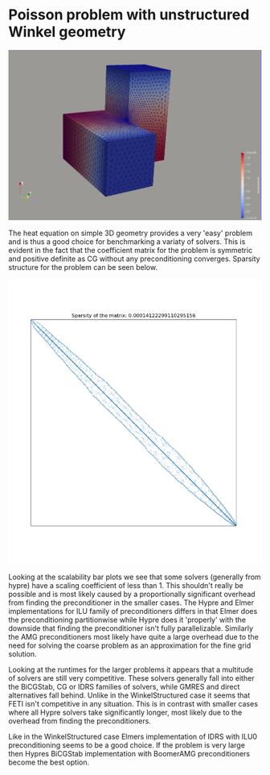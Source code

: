 # Poisson problem with unstructured Winkel geometry


![Problem Visualization](https://github.com/ElmerCSC/elmer-linsys/blob/main/results/Poisson-WinkelUnstructured/poisson_winkelUnstructured.png?raw=true)


The heat equation on simple 3D geometry provides a very 'easy' problem and is
thus a good choice for benchmarking a variaty of solvers. This is evident in the fact
that the coefficient matrix for the problem is symmetric and positive definite as
CG without any preconditioning converges. Sparsity structure for the problem can be
seen below.


![Sparsity Structure](https://github.com/ElmerCSC/elmer-linsys/blob/main/results/Poisson-WinkelUnstructured/sparsity_structure.png?raw=true)


Looking at the scalability bar plots we see that some solvers (generally from hypre)
have a scaling coefficient of less than 1. This shouldn't really be possible and is
most likely caused by a proportionally significant overhead from finding the
preconditioner in the smaller cases. The Hypre and Elmer implementations for ILU family
of preconditioners differs in that Elmer does the preconditioning partitionwise while
Hypre does it 'properly' with the downside that finding the preconditioner isn't fully
parallelizable. Similarly the AMG preconditioners most likely have quite a large overhead
due to the need for solving the coarse problem as an approximation for the fine grid solution.

Looking at the runtimes for the larger problems it appears that a multitude of solvers are
still very competitive. These solvers generally fall into either the BiCGStab, CG or IDRS
families of solvers, while GMRES and direct alternatives fall behind. Unlike in the WinkelStructured
case it seems that FETI isn't competitive in any situation. This is in contrast with smaller cases
where all Hypre solvers take significantly longer, most likely due to the overhead from finding the
preconditioners.

Like in the WinkelStructured case Elmers implementation of IDRS with ILU0 preconditioning seems to be a
good choice. If the problem is very large then Hypres BiCGStab implementation with BoomerAMG preconditioners
become the best option.
